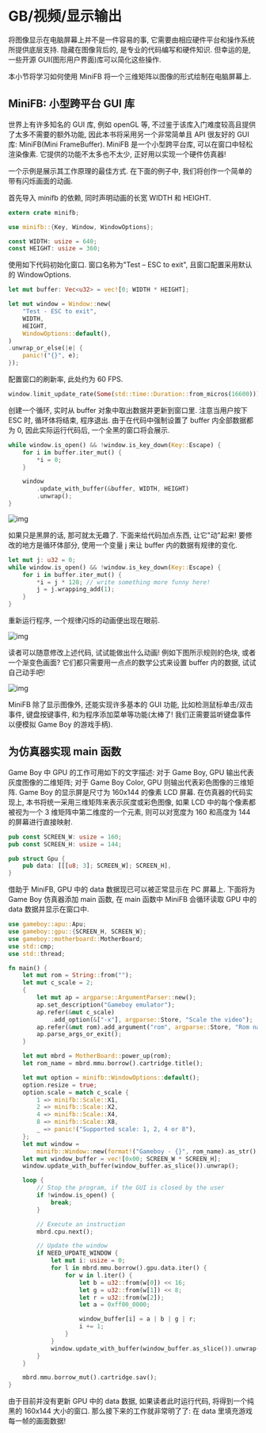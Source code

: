 # GB/视频/显示输出

将图像显示在电脑屏幕上并不是一件容易的事, 它需要由相应硬件平台和操作系统所提供底层支持. 隐藏在图像背后的, 是专业的代码编写和硬件知识. 但幸运的是, 一些开源 GUI(图形用户界面)库可以简化这些操作.

本小节将学习如何使用 MiniFB 将一个三维矩阵以图像的形式绘制在电脑屏幕上.

## MiniFB: 小型跨平台 GUI 库

世界上有许多知名的 GUI 库, 例如 openGL 等, 不过鉴于该库入门难度较高且提供了太多不需要的额外功能, 因此本书将采用另一个非常简单且 API 很友好的 GUI 库: MiniFB(Mini FrameBuffer). MiniFB 是一个小型跨平台库, 可以在窗口中轻松渲染像素. 它提供的功能不太多也不太少, 正好用以实现一个硬件仿真器!

一个示例是展示其工作原理的最佳方式. 在下面的例子中, 我们将创作一个简单的带有闪烁画面的动画.

首先导入 minifb 的依赖, 同时声明动画的长宽 WIDTH 和 HEIGHT.

```rs
extern crate minifb;

use minifb::{Key, Window, WindowOptions};

const WIDTH: usize = 640;
const HEIGHT: usize = 360;
```

使用如下代码初始化窗口. 窗口名称为"Test – ESC to exit", 且窗口配置采用默认的 WindowOptions.

```rs
let mut buffer: Vec<u32> = vec![0; WIDTH * HEIGHT];

let mut window = Window::new(
    "Test - ESC to exit",
    WIDTH,
    HEIGHT,
    WindowOptions::default(),
)
.unwrap_or_else(|e| {
    panic!("{}", e);
});
```

配置窗口的刷新率, 此处约为 60 FPS.

```rs
window.limit_update_rate(Some(std::time::Duration::from_micros(16600)));
```

创建一个循环, 实时从 buffer 对象中取出数据并更新到窗口里. 注意当用户按下 ESC 时, 循环体将结束, 程序退出. 由于在代码中强制设置了 buffer 内全部数据都为 0, 因此实际运行代码后, 一个全黑的窗口将会展示.

```rs
while window.is_open() && !window.is_key_down(Key::Escape) {
    for i in buffer.iter_mut() {
        *i = 0;
    }

    window
        .update_with_buffer(&buffer, WIDTH, HEIGHT)
        .unwrap();
}
```

![img](../../../img/gameboy/video/show/minifb_blank.jpg)

如果只是黑屏的话, 那可就太无趣了. 下面来给代码加点东西, 让它"动"起来! 要修改的地方是循环体部分, 使用一个变量 j 来让 buffer 内的数据有规律的变化.

```rs
let mut j: u32 = 0;
while window.is_open() && !window.is_key_down(Key::Escape) {
    for i in buffer.iter_mut() {
        *i = j * 128; // write something more funny here!
        j = j.wrapping_add(1);
    }
}
```

重新运行程序, 一个规律闪烁的动画便出现在眼前.

![img](../../../img/gameboy/video/show/minifb_blin.jpg)

读者可以随意修改上述代码, 试试能做出什么动画! 例如下图所示规则的色块, 或者一个渐变色画面? 它们都只需要用一点点的数学公式来设置 buffer 内的数据, 试试自己动手吧!

![img](../../../img/gameboy/video/show/minifb_box.jpg)

MiniFB 除了显示图像外, 还能实现许多基本的 GUI 功能, 比如检测鼠标单击/双击事件, 键盘按键事件, 和为程序添加菜单等功能(太棒了! 我们正需要监听键盘事件以便模拟 Game Boy 的游戏手柄).

## 为仿真器实现 main 函数

Game Boy 中 GPU 的工作可用如下的文字描述: 对于 Game Boy, GPU 输出代表灰度图像的二维矩阵; 对于 Game Boy Color, GPU 则输出代表彩色图像的三维矩阵. Game Boy 的显示屏是尺寸为 160x144 的像素 LCD 屏幕. 在仿真器的代码实现上, 本书将统一采用三维矩阵来表示灰度或彩色图像, 如果 LCD 中的每个像素都被视为一个 3 维矩阵中第二维度的一个元素, 则可以对宽度为 160 和高度为 144 的屏幕进行直接映射.

```rs
pub const SCREEN_W: usize = 160;
pub const SCREEN_H: usize = 144;

pub struct Gpu {
    pub data: [[[u8; 3]; SCREEN_W]; SCREEN_H],
}
```

借助于 MiniFB, GPU 中的 data 数据现已可以被正常显示在 PC 屏幕上. 下面将为 Game Boy 仿真器添加 main 函数, 在 main 函数中 MiniFB 会循环读取 GPU 中的 data 数据并显示在窗口中.

```rs
use gameboy::apu::Apu;
use gameboy::gpu::{SCREEN_H, SCREEN_W};
use gameboy::motherboard::MotherBoard;
use std::cmp;
use std::thread;

fn main() {
    let mut rom = String::from("");
    let mut c_scale = 2;
    {
        let mut ap = argparse::ArgumentParser::new();
        ap.set_description("Gameboy emulator");
        ap.refer(&mut c_scale)
            .add_option(&["-x"], argparse::Store, "Scale the video");
        ap.refer(&mut rom).add_argument("rom", argparse::Store, "Rom name");
        ap.parse_args_or_exit();
    }

    let mut mbrd = MotherBoard::power_up(rom);
    let rom_name = mbrd.mmu.borrow().cartridge.title();

    let mut option = minifb::WindowOptions::default();
    option.resize = true;
    option.scale = match c_scale {
        1 => minifb::Scale::X1,
        2 => minifb::Scale::X2,
        4 => minifb::Scale::X4,
        8 => minifb::Scale::X8,
        _ => panic!("Supported scale: 1, 2, 4 or 8"),
    };
    let mut window =
        minifb::Window::new(format!("Gameboy - {}", rom_name).as_str(), SCREEN_W, SCREEN_H, option).unwrap();
    let mut window_buffer = vec![0x00; SCREEN_W * SCREEN_H];
    window.update_with_buffer(window_buffer.as_slice()).unwrap();

    loop {
        // Stop the program, if the GUI is closed by the user
        if !window.is_open() {
            break;
        }

        // Execute an instruction
        mbrd.cpu.next();

        // Update the window
        if NEED_UPDATE_WINDOW {
            let mut i: usize = 0;
            for l in mbrd.mmu.borrow().gpu.data.iter() {
                for w in l.iter() {
                    let b = u32::from(w[0]) << 16;
                    let g = u32::from(w[1]) << 8;
                    let r = u32::from(w[2]);
                    let a = 0xff00_0000;

                    window_buffer[i] = a | b | g | r;
                    i += 1;
                }
            }
            window.update_with_buffer(window_buffer.as_slice()).unwrap();
        }
    }

    mbrd.mmu.borrow_mut().cartridge.sav();
}
```

由于目前并没有更新 GPU 中的 data 数据, 如果读者此时运行代码, 将得到一个纯黑的 160x144 大小的窗口. 那么接下来的工作就非常明了了: 在 data 里填充游戏每一帧的画面数据!
